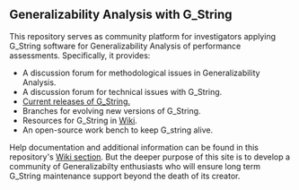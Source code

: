 ## Generalizability Analysis with G_String
This repository serves as community platform for investigators applying G_String software for Generalizability Analysis of performance assessments.
Specifically, it provides:
- A discussion forum for methodological issues in Generalizability Analysis.
- A discussion forum for technical issues with G_String.
- [Current releases of G_String.](https://github.com/G-String-Legacy/G_String/releases/tag/1.0.0)
- Branches for evolving new versions of G_String.
- Resources for G_String in [Wiki](/wiki).
- An open-source work bench to keep G_string alive.
 
Help documentation and additional information can be found in this repository's [Wiki section](https://github.com/Papa-26/gsvi_root/wiki).
But the deeper purpose of this site is to develop a community of Generalizabilty enthusiasts who will ensure long term G_String maintenance support beyond the death of its creator.
